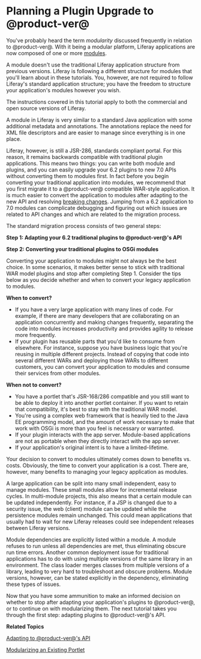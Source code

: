 # Planning a Plugin Upgrade to @product-ver@ [](id=migrating-existing-code-to-liferay-7)

You've probably heard the term *modularity* discussed frequently in relation to
@product-ver@. With it being a modular platform, Liferay applications are now
composed of one or more
[modules](https://dev.liferay.com/participate/liferaypedia/-/wiki/Main/Module).

A module doesn't use the traditional Liferay application structure from previous
versions. Liferay is following a different structure for modules that you'll
learn about in these tutorials. You, however, are not required to follow
Liferay's standard application structure; you have the freedom to structure your
application's modules however you wish.

The instructions covered in this tutorial apply to both the commercial and open 
source versions of Liferay.

A module in Liferay is very similar to a standard Java application with some
additional metadata and annotations. The annotations replace the need for XML
file descriptors and are easier to manage since everything is in one place.

Liferay, however, is still a JSR-286, standards compliant portal. For this
reason, it remains backwards compatible with traditional plugin applications.
This means two things: you can write both module and plugins, and you can easily
upgrade your 6.2 plugins to new 7.0 APIs without converting them to modules
first. In fact before you begin converting your traditional application into
modules, we recommend that you first migrate it to a @product-ver@ compatible
WAR-style application. It is much easier to convert the application to modules
after adapting to the new API and resolving [breaking changes](https://dev.liferay.com/develop/reference/-/knowledge_base/7-0/breaking-changes).
Jumping from a 6.2 application to 7.0 modules can complicate debugging
and figuring out which issues are related to API changes and which are related
to the migration process.

The standard migration process consists of two general steps: 

**Step 1:  Adapting your 6.2 traditional plugins to @product-ver@'s API** <!--(/develop/tutorials/-/knowledge_base/7-0/adapting-to-liferay-7s-api)-->

**Step 2:  Converting your traditional plugins to OSGi modules** <!--(/develop/tutorials/-/knowledge_base/7-0/modularizing-an-existing-portlet)-->

Converting your application to modules might not always be the best choice. In
some scenarios, it makes better sense to stick with traditional WAR model
plugins and stop after completing Step 1. Consider the tips below as you decide
whether and when to convert your legacy application to modules.

**When to convert?**

-   If you have a very large application with many lines of code. For example, if
    there are many developers that are collaborating on an application
    concurrently and making changes frequently, separating the code into modules
    increases productivity and provides agility to release more frequently.
-   If your plugin has reusable parts that you'd like to consume from elsewhere.
    For instance, suppose you have business logic that you're reusing in
    multiple different projects. Instead of copying that code into several
    different WARs and deploying those WARs to different customers, you can
    convert your application to modules and consume their services from other
    modules.

**When not to convert?**

-   You have a portlet that's JSR-168/286 compatible and you still want to be
    able to deploy it into another portlet container. If you want to retain that
    compatibility, it's best to stay with the traditional WAR model.
-   You're using a complex web framework that is heavily tied to the Java
    EE programming model, and the amount of work necessary to make that work
    with OSGi is more than you feel is necessary or warranted.
-   If your plugin interacts with the app server. Module-based applications are
    not as portable when they directly interact with the app server.
-   If your application's original intent is to have a limited-lifetime.

Your decision to convert to modules ultimately comes down to benefits vs. costs.
Obviously, the time to convert your application is a cost. There are, however,
many benefits to managing your legacy application as modules.

A large application can be split into many small independent, easy to manage
modules. These small modules allow for incremental release cycles. In
multi-module projects, this also means that a certain module can be updated
independently. For instance, if a JSP is changed due to a security issue, the
web (client) module can be updated while the persistence modules remain
unchanged. This could mean applications that usually had to wait for new Liferay
releases could see independent releases between Liferay versions.

Module dependencies are explicitly listed within a module. A module refuses to
run unless all dependencies are met, thus eliminating obscure run time errors.
Another common deployment issue for traditional applications has to do with
using multiple versions of the same library in an environment. The class loader
merges classes from multiple versions of a library, leading to very hard to
troubleshoot and obscure problems. Module versions, however, can be stated
explicitly in the dependency, eliminating these types of issues.

Now that you have some ammunition to make an informed decision on whether to
stop after adapting your application's plugins to @product-ver@, or to continue on
with modularizing them. The next tutorial takes you through the first step:
adapting plugins to @product-ver@'s API.

**Related Topics**

[Adapting to @product-ver@'s API](/develop/tutorials/-/knowledge_base/7-0/adapting-to-liferay-7s-api-with-the-code-upgrade-tool)

[Modularizing an Existing Portlet](/develop/tutorials/-/knowledge_base/7-0/modularizing-an-existing-portlet)
